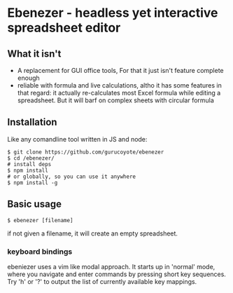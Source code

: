 # Ebenezer - headless yet interactive spreadsheet editor

## What it isn't

- A replacement for GUI office tools, For that it just isn't feature complete enough
- reliable with formula and live calculations, altho it has some features in that regard: it actually re-calculates most Excel formula while editing a spreadsheet. But it will barf on complex sheets with circular formula

## Installation

Like any comandline tool written in JS and node:

```
$ git clone https://github.com/gurucoyote/ebenezer
$ cd /ebenezer/
# install deps
$ npm install
# or globally, so you can use it anywhere
$ npm install -g
```

## Basic usage

```
$ ebenezer [filename]
```

if not given a filename, it will create an empty spreadsheet.

### keyboard bindings

ebeniezer uses a vim like modal approach.
It starts up in 'normal' mode, where you navigate and enter commands by pressing short key sequences.
Try 'h' or '?' to output the list of currently available key mappings.



